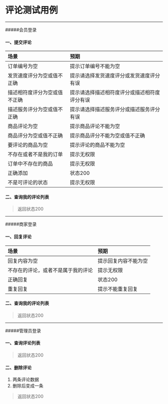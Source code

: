 # 评论测试用例

---
#####会员登录
#### 一、提交评论

| 场景| 预期|
| :--- | :--- |
|订单编号为空 | 提示订单编号不能为空 | 
|发货速度评分为空或值不正确| 提示请选择发货速度评分或发货速度评分有误 | 
|描述相符度评分为空或值不正确| 提示请选择描述相符度评分或描述相符度评分有误 | 
|描述服务评分为空或值不正确| 提示请选择描述服务评分或描述服务评分有误 | 
|商品评论为空| 提示商品评论不能为空 | 
|商品评分为空或值不正确| 提示商品评分不能为空或值不正确| 
|要评论的商品为空| 提示评论的商品不能为空| 
|不存在或者不是我的订单| 提示无权限| 
|订单中不存在的商品| 提示无权限| 
|正确添加| 状态200 |
|不是可评论的状态| 提示无权限| 


#### 二、查询我的评论列表

> 返回状态200

---

#####商家登录
#### 一、回复评论

| 场景| 预期|
| :--- | :--- |
|回复内容为空 | 提示回复内容不能为空 | 
|不存在的评论，或者不是属于我的评论| 提示无权限 | 
|正确回复| 状态200 | 
|重复回复| 提示不能重复回复 |

#### 二、查询我的评论列表

> 返回状态200

---

#####管理员登录
#### 一、查询评论列表

> 返回状态200

#### 二、删除评论
1. 两条评论数据
2. 删除后变成一条

> 返回状态200


















